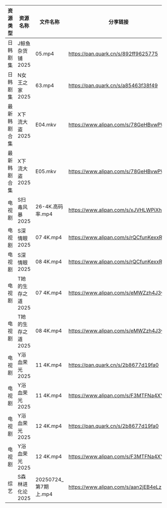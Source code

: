 | 资源类型   | 资源名称        | 文件名称              | 分享链接                                 | 更新时间                |
| ------ | ----------- | ----------------- | ------------------------------------ | ------------------- |
| 日韩剧集   | J鲸鱼杂货铺2025  | 05.mp4            | https://pan.quark.cn/s/892ff9625775  | 2025-07-24 16:24:33 |
| 日韩剧集   | N女王之家2025   | 63.mp4            | https://pan.quark.cn/s/a85463f38f49  | 2025-07-24 16:28:05 |
| 最新韩剧合集 | X下流大盗2025   | E04.mkv           | https://www.alipan.com/s/78GeHBvwPWE | 2025-07-24 00:03:00 |
| 最新韩剧合集 | X下流大盗2025   | E05.mkv           | https://www.alipan.com/s/78GeHBvwPWE | 2025-07-24 00:03:00 |
| 电视剧    | S扫毒风暴2025   | 26-4K.高码率.mp4     | https://www.alipan.com/s/xJVHLWPiXhk | 2025-07-24 13:02:39 |
| 电视剧    | S深情眼2025    | 07 4K.mp4         | https://www.alipan.com/s/rQCfunKexxR | 2025-07-24 13:02:45 |
| 电视剧    | S深情眼2025    | 08 4K.mp4         | https://www.alipan.com/s/rQCfunKexxR | 2025-07-24 13:02:43 |
| 电视剧    | T她的生存之道2025 | 07 4K.mp4         | https://www.alipan.com/s/eMWZzh4J3yK | 2025-07-24 13:02:54 |
| 电视剧    | T她的生存之道2025 | 08 4K.mp4         | https://www.alipan.com/s/eMWZzh4J3yK | 2025-07-24 13:02:54 |
| 电视剧    | Y浴血荣光2025   | 11 4K.mp4         | https://pan.quark.cn/s/2b8677d19fa0  | 2025-07-24 10:37:14 |
| 电视剧    | Y浴血荣光2025   | 11 4K.mp4         | https://www.alipan.com/s/F3MTFNa4XY2 | 2025-07-24 13:03:14 |
| 电视剧    | Y浴血荣光2025   | 12 4K.mp4         | https://pan.quark.cn/s/2b8677d19fa0  | 2025-07-24 10:37:17 |
| 电视剧    | Y浴血荣光2025   | 12 4K.mp4         | https://www.alipan.com/s/F3MTFNa4XY2 | 2025-07-24 13:03:14 |
| 综艺     | S森林进化论2025  | 20250724_第7期上.mp4 | https://www.alipan.com/s/aan2jEB4eLz | 2025-07-24 14:03:50 |
